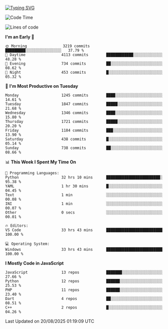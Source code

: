 [![Typing SVG](https://readme-typing-svg.demolab.com?font=Fira+Code&pause=1000&color=F7F7F7&random=false&width=435&lines=Hi+%F0%9F%91%8B%2C+I'm+Rafiu+Sidqi;Junior+Backend+Developer)](https://git.io/typing-svg)
<!--START_SECTION:waka-->
![Code Time](http://img.shields.io/badge/Code%20Time-867%20hrs%2057%20mins-blue)

![Lines of code](https://img.shields.io/badge/From%20Hello%20World%20I%27ve%20Written-2.6%20million%20lines%20of%20code-blue)

**I'm an Early 🐤** 

```text
🌞 Morning                3219 commits        █████████░░░░░░░░░░░░░░░░   37.79 % 
🌆 Daytime                4113 commits        ████████████░░░░░░░░░░░░░   48.28 % 
🌃 Evening                734 commits         ██░░░░░░░░░░░░░░░░░░░░░░░   08.62 % 
🌙 Night                  453 commits         █░░░░░░░░░░░░░░░░░░░░░░░░   05.32 % 
```
📅 **I'm Most Productive on Tuesday** 

```text
Monday                   1245 commits        ████░░░░░░░░░░░░░░░░░░░░░   14.61 % 
Tuesday                  1847 commits        █████░░░░░░░░░░░░░░░░░░░░   21.68 % 
Wednesday                1346 commits        ████░░░░░░░░░░░░░░░░░░░░░   15.80 % 
Thursday                 1721 commits        █████░░░░░░░░░░░░░░░░░░░░   20.20 % 
Friday                   1184 commits        ███░░░░░░░░░░░░░░░░░░░░░░   13.90 % 
Saturday                 438 commits         █░░░░░░░░░░░░░░░░░░░░░░░░   05.14 % 
Sunday                   738 commits         ██░░░░░░░░░░░░░░░░░░░░░░░   08.66 % 
```


📊 **This Week I Spent My Time On** 

```text
💬 Programming Languages: 
Python                   32 hrs 10 mins      ████████████████████████░   95.38 % 
YAML                     1 hr 30 mins        █░░░░░░░░░░░░░░░░░░░░░░░░   04.45 % 
Text                     1 min               ░░░░░░░░░░░░░░░░░░░░░░░░░   00.08 % 
INI                      1 min               ░░░░░░░░░░░░░░░░░░░░░░░░░   00.07 % 
Other                    0 secs              ░░░░░░░░░░░░░░░░░░░░░░░░░   00.01 % 

🔥 Editors: 
VS Code                  33 hrs 43 mins      █████████████████████████   100.00 % 

💻 Operating System: 
Windows                  33 hrs 43 mins      █████████████████████████   100.00 % 
```

**I Mostly Code in JavaScript** 

```text
JavaScript               13 repos            ███████░░░░░░░░░░░░░░░░░░   27.66 % 
Python                   12 repos            ██████░░░░░░░░░░░░░░░░░░░   25.53 % 
PHP                      11 repos            ██████░░░░░░░░░░░░░░░░░░░   23.40 % 
Dart                     4 repos             ██░░░░░░░░░░░░░░░░░░░░░░░   08.51 % 
C++                      2 repos             █░░░░░░░░░░░░░░░░░░░░░░░░   04.26 % 
```




 Last Updated on 20/08/2025 01:19:09 UTC
<!--END_SECTION:waka-->
